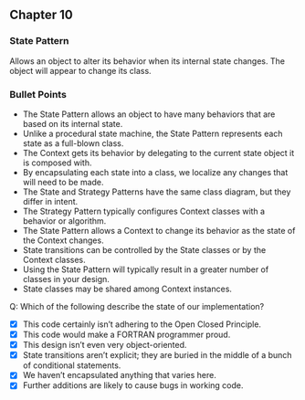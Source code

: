 ## Chapter 10

### State Pattern
Allows an object to alter its behavior when its
internal state changes. The object will appear
to change its class.

### Bullet Points
- The State Pattern allows an object to have many
  behaviors that are based on its internal state.
- Unlike a procedural state machine, the State Pattern
  represents each state as a full-blown class.
- The Context gets its behavior by delegating to the
  current state object it is composed with.
- By encapsulating each state into a class, we localize
  any changes that will need to be made.
- The State and Strategy Patterns have the same class 
  diagram, but they differ in intent.
- The Strategy Pattern typically configures Context 
  classes with a behavior or algorithm.
- The State Pattern allows a Context to change its behavior
  as the state of the Context changes.
- State transitions can be controlled by the State 
  classes or by the Context classes.
- Using the State Pattern will typically result in a
  greater number of classes in your design.
- State classes may be shared among Context instances.

Q: Which of the following describe the state of our implementation?
- [x] This code certainly isn’t adhering to the Open
  Closed Principle.
- [x] This code would make a FORTRAN programmer proud.
- [x] This design isn’t even very object-oriented.
- [x] State transitions aren’t explicit; they are buried 
  in the middle of a bunch of conditional statements.
- [x] We haven’t encapsulated anything that varies here.
- [x] Further additions are likely to cause bugs in 
  working code.